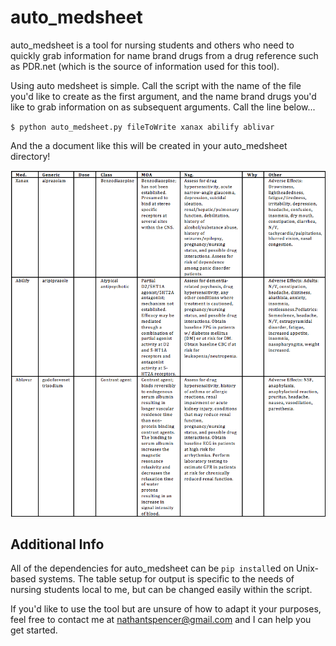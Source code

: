 # auto_medsheet
auto_medsheet is a tool for nursing students and others who need to quickly grab information for name brand drugs from a drug reference such as PDR.net (which is the source of information used for this tool).

Using auto medsheet is simple. Call the script with the name of the file you'd like to create as the first argument, and the name brand drugs you'd like to grab information on as subsequent arguments. Call the line below...

`$ python auto_medsheet.py fileToWrite xanax abilify ablivar`

And the a document like this will be created in your auto_medsheet directory!

![alt text](https://github.com/nathantspencer/auto_medsheet/blob/master/example.png?raw=true "Viola!")

## Additional Info
All of the dependencies for auto_medsheet can be `pip install`ed on Unix-based systems. The table setup for output is specific to the needs of nursing students local to me, but can be changed easily within the script.

If you'd like to use the tool but are unsure of how to adapt it your purposes, feel free to contact me at nathantspencer@gmail.com and I can help you get started.
